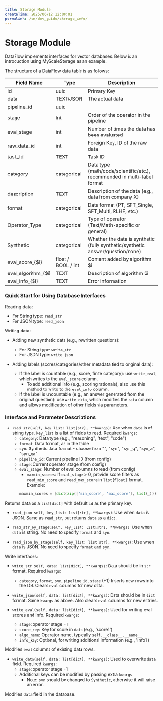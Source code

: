 ```yaml
---
title: Storage Module
createTime: 2025/06/12 12:00:01
permalink: /en/dev_guide/storage_info/
---
```


# Storage Module

DataFlow implements interfaces for vector databases. Below is an introduction using MyScaleStorage as an example.

The structure of a DataFlow data table is as follows:

| Field Name           | Type               | Description                                                                 |
|----------------------|--------------------|-----------------------------------------------------------------------------|
| id                   | uuid               | Primary Key                                                                 |
| data                 | TEXT/JSON          | The actual data                                                             |
| pipeline_id          | uuid               |                                                                             |
| stage                | int                | Order of the operator in the pipeline                                       |
| eval_stage           | int                | Number of times the data has been evaluated                                 |
| raw_data_id          | int                | Foreign Key, ID of the raw data                                             |
| task_id              | TEXT               | Task ID                                                                     |
| category             | categorical        | Data type (math/code/scientific/etc.), recommended in multi-label format   |
| description          | TEXT               | Description of the data (e.g., data from company X)                         |
| format               | categorical        | Data format (PT, SFT_Single, SFT_Multi, RLHF, etc.)                         |
| Operator_Type        | categorical        | Type of operator (Text/Math-specific or general)                            |
| Synthetic            | categorical        | Whether the data is synthetic (fully synthetic/synthetic answer/question/none) |
| eval_score_{$i}      | float / BOOL / int | Content added by algorithm $i                                               |
| eval_algorithm_{$i}  | TEXT               | Description of algorithm $i                                                 |
| eval_info_{$i}       | TEXT               | Error information                                                           |

### Quick Start for Using Database Interfaces

Reading data:
- For String type: `read_str`
- For JSON type: `read_json`

Writing data:
- Adding new synthetic data (e.g., rewritten questions):
  * For String type: `write_str`
  * For JSON type: `write_json`

- Adding labels (scores/categories/other metadata tied to original data):
  * If the label is countable (e.g., score, finite category): use `write_eval`, which writes to the `eval_score` column.
    + To add additional info (e.g., scoring rationale), also use this method to write to the `eval_info` column.
  * If the label is uncountable (e.g., an answer generated from the original question): use `write_data`, which modifies the `data` column and allows modification of other fields via parameters.

### Interface and Parameter Descriptions

- `read_str(self, key_list: list[str], **kwargs)`: Use when `data` is of string type. `key_list` is a list of fields to read. Required `kwargs`:
  * `category`: Data type (e.g., "reasoning", "text", "code")
  * `format`: Data format, as in the table
  * `syn`: Synthetic data format - choose from "", "syn", "syn_q", "syn_a", "syn_qa"
  * `pipeline_id`: Current pipeline ID (from config)
  * `stage`: Current operator stage (from config)
  * `eval_stage`: Number of eval columns to read (from config)
    + `maxmin_scores`: If `eval_stage` > 0, provide score filters as `read_min_score` and `read_max_score` in `list[float]` format. Example:
    ```python
    maxmin_scores = [dict(zip(['min_score', 'max_score'], list(_))) for _ in zip(self.read_min_score, self.read_max_score)]
    ```

Returns data as a `list[dict]` with default `id` as the primary key.

- `read_json(self, key_list: list[str], **kwargs)`: Use when `data` is JSON. Same as `read_str`, but returns `data` as a `dict`.

- `read_str_by_stage(self, key_list: list[str], **kwargs)`: Use when `data` is string. No need to specify `format` and `syn`.

- `read_json_by_stage(self, key_list: list[str], **kwargs)`: Use when `data` is JSON. No need to specify `format` and `syn`.

Write interfaces:

- `write_str(self, data: list[dict], **kwargs)`: Data should be in `str` format. Required `kwargs`:
  * `category`, `format`, `syn`, `pipeline_id`, `stage` (+1)
Inserts new rows into the DB. Clears `eval` columns for new data.

- `write_json(self, data: list[dict], **kwargs)`: Data should be in `dict` format. Same `kwargs` as above. Also clears `eval` columns for new entries.

- `write_eval(self, data: list[dict], **kwargs)`: Used for writing eval scores and info. Required `kwargs`:
  * `stage`: operator stage +1
  * `score_key`: Key for score in `data` (e.g., 'score1')
  * `algo_name`: Operator name, typically `self.__class__.__name__`
  * `info_key`: Optional, for writing additional information (e.g., 'info1')

Modifies `eval` columns of existing data rows.

- `write_data(self, data: list[dict], **kwargs)`: Used to overwrite `data` field. Required `kwargs`:
  * `stage`: operator stage +1
  * Additional keys can be modified by passing extra `kwargs`
    + Note: `syn` should be changed to `Synthetic`, otherwise it will raise an error.

Modifies `data` field in the database.
